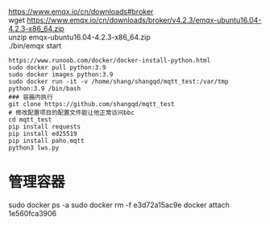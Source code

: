 https://www.emqx.io/cn/downloads#broker   
wget https://www.emqx.io/cn/downloads/broker/v4.2.3/emqx-ubuntu16.04-4.2.3-x86_64.zip  
unzip emqx-ubuntu16.04-4.2.3-x86_64.zip   
./bin/emqx start   

``` 部署容器
https://www.runoob.com/docker/docker-install-python.html
sudo docker pull python:3.9
sudo docker images python:3.9
sudo docker run -it -v /home/shang/shangqd/mqtt_test:/var/tmp python:3.9 /bin/bash
### 容器内执行
git clone https://github.com/shangqd/mqtt_test
# 修改配置项目的配置文件能让他正常访问bbc
cd mqtt_test
pip install requests
pip install ed25519
pip install paho.mqtt
python3 lws.py
```

# 管理容器
sudo docker ps -a
sudo docker rm -f e3d72a15ac9e
docker attach 1e560fca3906 
